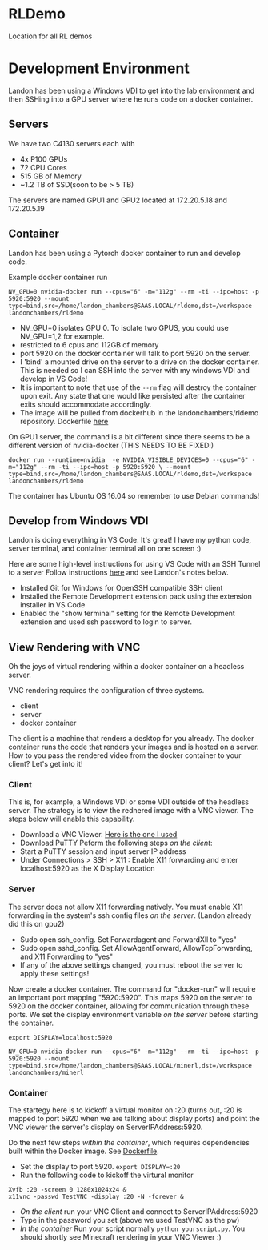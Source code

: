 # RLDemo
Location for all RL demos

# Development Environment
Landon has been using a Windows VDI to get into the lab environment and then SSHing into a GPU server where he runs code on a docker container.
 
## Servers 
We have two C4130 servers each with
 - 4x P100 GPUs
 - 72 CPU Cores
 - 515 GB of Memory
 - ~1.2 TB of SSD(soon to be > 5 TB)
 
The servers are named GPU1 and GPU2 located at 172.20.5.18 and 172.20.5.19


## Container
Landon has been using a Pytorch docker container to run and develop code.

Example docker container run

`NV_GPU=0 nvidia-docker run --cpus="6" -m="112g" --rm -ti --ipc=host -p 5920:5920 --mount type=bind,src=/home/landon_chambers@SAAS.LOCAL/rldemo,dst=/workspace landonchambers/rldemo
`

- NV_GPU=0 isolates GPU 0. To isolate two GPUS, you could use NV_GPU=1,2 for example.
- restricted to 6 cpus and 112GB of memory
- port 5920 on the docker container will talk to port 5920 on the server.
- I 'bind' a mounted drive on the server to a drive on the docker container. This is needed so I can SSH into the server with my windows VDI and develop in VS Code!
- It is important to note that use of the `--rm` flag will destroy the container upon exit. Any state that one would like persisted after the container exits should accommodate accordingly. 
- The image will be pulled from dockerhub in the landonchambers/rldemo repository. Dockerfile [here](https://github.com/lmc5190/rldemo/blob/master/Dockerfile)

On GPU1 server, the command is a bit different since there seems to be a different version of nvidia-docker (THIS NEEDS TO BE FIXED!)

`docker run --runtime=nvidia  -e NVIDIA_VISIBLE_DEVICES=0 --cpus="6" -m="112g" --rm -ti --ipc=host -p 5920:5920 \
--mount type=bind,src=/home/landon_chambers@SAAS.LOCAL/rldemo,dst=/workspace landonchambers/rldemo`

The container has Ubuntu OS 16.04 so remember to use Debian commands!

## Develop from Windows VDI
Landon is doing everything in VS Code. It's great! I have my python code, server terminal, and container terminal all on one screen :)

Here are some high-level instructions for using VS Code with an SSH Tunnel to a server
Follow instructions [here](https://code.visualstudio.com/docs/remote/ssh) and see Landon's notes below.
- Installed Git for Windows for OpenSSH compatible SSH client
- Installed the Remote Development extension pack using the extension installer in VS Code
- Enabled the "show terminal" setting for the Remote Development extension and used ssh password to login to server. 


## View Rendering with VNC
Oh the joys of virtual rendering within a docker container on a headless server.

VNC rendering requires the configuration of three systems. 
- client
- server
- docker container

The client is a machine that renders a desktop for you already. The docker container runs the code that renders your images and is hosted on a server. How to you pass the rendered video from the docker container to your client? Let's get into it!

### Client
This is, for example, a Windows VDI or some VDI outside of the headless server. The strategy is to view the rednered image with a VNC viewer. The steps below will enable this capability.
- Download a VNC Viewer. [Here is the one I used](https://www.realvnc.com/en/connect/download/viewer/)
- Download PuTTY
Peform the following steps *on the client*:
- Start a PuTTY session and input server IP address
- Under Connections > SSH > X11 : Enable X11 forwarding and enter localhost:5920 as the X Display Location

### Server
The server does not allow X11 forwarding natively. You must enable X11 forwarding in the system's ssh config files *on the server*. (Landon already did this on gpu2)
- Sudo open ssh_config. Set Forwardagent and ForwardXll to "yes"
- Sudo open sshd_config. Set AllowAgentForward, AllowTcpForwarding, and X11 Forwarding to "yes"
- If any of the above settings changed, you must reboot the server to apply these settings!

Now create a docker container. The command for "docker-run" will require an important port mapping "5920:5920". This maps 5920 on the server to 5920 on the docker container, allowing for communication through these ports. We set the display environment variable *on the server* before starting the container.

`export DISPLAY=localhost:5920`

```
NV_GPU=0 nvidia-docker run --cpus="6" -m="112g" --rm -ti --ipc=host -p 5920:5920 --mount type=bind,src=/home/landon_chambers@SAAS.LOCAL/minerl,dst=/workspace landonchambers/minerl
```
### Container
The startegy here is to kickoff a virtual monitor on :20 (turns out, :20 is mapped to port 5920 when we are talking about display ports) and point the VNC viewer the server's display on ServerIPAddress:5920.

Do the next few steps *within the container*, which requires dependencies built within the Docker image. See [Dockerfile](https://github.com/lmc5190/minerl/blob/master/Dockerfile).
- Set the display to port 5920. `export DISPLAY=:20`
- Run the following code to kickoff the virtural monitor
```
Xvfb :20 -screen 0 1280x1024x24 &
x11vnc -passwd TestVNC -display :20 -N -forever &
```
- *On the client* run your VNC Client and connect to ServerIPAddress:5920
- Type in the password you set (above we used TestVNC as the pw)
- *In the container* Run your script normally `python yourscript.py`.
You should shortly see Minecraft rendering in your VNC Viewer :)
